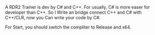 A RDR2 Trainer is dev by C# and C++.
For usually, C# is more easer for developer than C++. So I Write an bridge connect C++ and C# with C++/CLR, now you Can write your code by C#.

For Start, you should switch the compliter to Release and x64.
